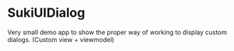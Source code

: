 # SukiUIDialog

Very small demo app to show the proper way of working to display custom dialogs. (Custom view + viewmodel)
